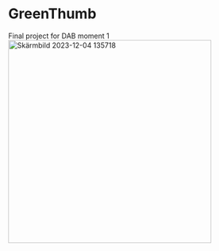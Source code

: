 # GreenThumb
 Final project for DAB moment 1
<img width="409" alt="Skärmbild 2023-12-04 135718" src="https://github.com/Mahodi313/GreenThumb/assets/101713771/6470e282-d1d6-4c7c-8ec9-57b3c64cc224">
